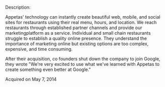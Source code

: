 Description:

Appetas' technology can instantly create beautiful web, mobile, and social sites for restaurants using their real menu, hours, and location. We reach restaurants through established partner channels and provide our marketingplatform as a service.
Individual and small chain restaurants struggle to establish a quality online presence. They understand the importance of marketing online but existing options are too complex, expensive, and time consuming.

After their acquisition, co founders shut down the company to join Google, they wrote 
"We're very excited to use what we've learned with Appetas to create something even better at Google."

Acquired on May 7, 2014